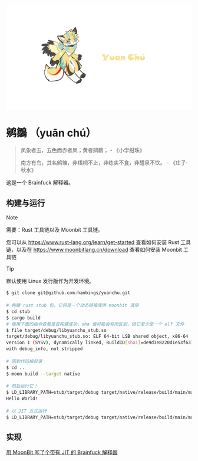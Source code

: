 ![Yuan Chu](resources/logo.png)

# 鹓鶵 （yuān chú）

> 凤象者五，五色而赤者凤；黄者鹓鶵； - 《小学绀珠》
> 
> 南方有鸟，其名鹓雏，非梧桐不止，非练实不食，非醴泉不饮。 - 《庄子·秋水》


这是一个 Brainfuck 解释器。

## 构建与运行

> [!NOTE]
> 需要：Rust 工具链以及 Moonbit 工具链。
> 
> 您可以从 https://www.rust-lang.org/learn/get-started 查看如何安装 Rust 工具链，以及在 https://www.moonbitlang.cn/download 查看如何安装 Moonbit 工具链

> [!TIP]
> 默认使用 Linux 发行版作为开发环境。

```bash
$ git clone git@github.com:hanbings/yuanchu.git

# 构建 rust stub 包，它将是一个动态链接库供 moonbit 调用
$ cd stub
$ cargo build
# 使用下面的指令查看是否构建成功，sha 值可能会有所区别，但它至少是一个 elf 文件
$ file target/debug/libyuanchu_stub.so 
target/debug/libyuanchu_stub.so: ELF 64-bit LSB shared object, x86-64
version 1 (SYSV), dynamically linked, BuildID[sha1]=de9d3e8220d1e53f6371bfb8394aeb4cd3e02ad5
with debug_info, not stripped

# 回到代码根目录
$ cd ..
$ moon build --target native

# 然后运行它！
$ LD_LIBRARY_PATH=stub/target/debug target/native/release/build/main/main.exe
Hello World!

# 以 JIT 方式运行
$ LD_LIBRARY_PATH=stub/target/debug target/native/release/build/main/main.exe --jit
```

## 实现

[用 MoonBit 写了个带有 JIT 的 Brainfuck 解释器](./moonbit-brainfuck.md)